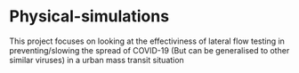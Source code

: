 # Physical-simulations
This project focuses on looking at the effectiviness of lateral flow testing in preventing/slowing the spread of COVID-19 (But can be generalised to other similar viruses) in a urban mass transit situation
